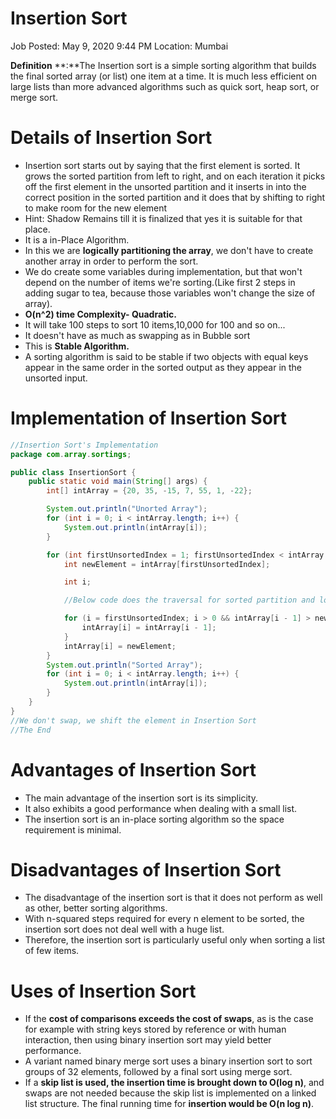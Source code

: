 # Insertion Sort

Job Posted: May 9, 2020 9:44 PM
Location: Mumbai

**Definition** **:**The Insertion sort is a simple sorting algorithm that builds the final sorted array (or list) one item at a time. It is much less efficient on large lists than more advanced algorithms such as quick sort, heap sort, or merge sort.

# Details of Insertion Sort

- Insertion sort starts out by  saying that the first element is sorted. It grows the sorted partition  from left to right, and on each iteration it picks off the first element in the unsorted partition and it inserts in into the correct position in the sorted partition and it does that by shifting to right to make room for the new element
- Hint: Shadow Remains till it is finalized that yes it is suitable for that place.
- It is a in-Place Algorithm.
- In this we are **logically partitioning the array**, we don't have to create another array in order to perform the sort.
- We do create some variables during implementation, but that won't depend on the number of items we're sorting.(Like first 2 steps in adding sugar to tea, because those variables won't change the size of array).
- **O(n^2) time Complexity- Quadratic.**
- It will take 100 steps to sort 10 items,10,000 for 100 and so on...
- It doesn't have as much as swapping as in Bubble sort
- This is **Stable Algorithm.**
- A sorting algorithm is said to be stable if two objects with equal keys appear in the same order in the sorted output as they appear in the unsorted input.

# Implementation of Insertion Sort

```java
//Insertion Sort's Implementation
package com.array.sortings;

public class InsertionSort {
    public static void main(String[] args) {
        int[] intArray = {20, 35, -15, 7, 55, 1, -22};

        System.out.println("Unorted Array");
        for (int i = 0; i < intArray.length; i++) {
            System.out.println(intArray[i]);
        }

        for (int firstUnsortedIndex = 1; firstUnsortedIndex < intArray.length; firstUnsortedIndex++) {
            int newElement = intArray[firstUnsortedIndex];

            int i;

            //Below code does the traversal for sorted partition and looks for the correct position to insert new element

            for (i = firstUnsortedIndex; i > 0 && intArray[i - 1] > newElement; i--) {
                intArray[i] = intArray[i - 1];
            }
            intArray[i] = newElement;
        }
        System.out.println("Sorted Array");
        for (int i = 0; i < intArray.length; i++) {
            System.out.println(intArray[i]);
        }
    }
}
//We don't swap, we shift the element in Insertion Sort
//The End
```

# Advantages of Insertion Sort

- The main advantage of the insertion sort is its simplicity.
- It also exhibits a good performance when dealing with a small list.
- The insertion sort is an in-place sorting algorithm so the space requirement is minimal.

# Disadvantages of Insertion Sort

- The disadvantage of the insertion sort is that it does not perform as well as other, better sorting algorithms.
- With n-squared steps required for every n element to be sorted, the insertion sort does not deal well with a huge list.
- Therefore, the insertion sort is particularly useful only when sorting a list of few items.

# Uses of Insertion Sort

- If the **cost of comparisons exceeds the cost of swaps**, as is the case for example with string keys stored by reference or with human interaction, then using binary insertion sort may yield better performance.
- A variant named binary merge sort uses a binary insertion sort to sort groups of 32 elements, followed by a final sort using merge sort.
- If a **skip list is used, the insertion time is brought down to O(log n)**, and swaps are not needed because the skip list is implemented on a linked list structure. The final running time for **insertion would be O(n log n)**.